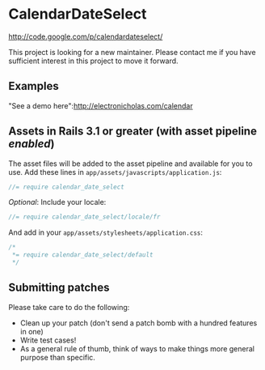 # CalendarDateSelect

http://code.google.com/p/calendardateselect/

This project is looking for a new maintainer. Please contact me if you have sufficient interest in this project to move it forward.

## Examples

"See a demo here":http://electronicholas.com/calendar

## Assets in Rails 3.1 or greater (with asset pipeline *enabled*)

The asset files will be added to the asset pipeline and available for you to use. Add these lines in `app/assets/javascripts/application.js`:

```js
//= require calendar_date_select
```
*Optional*: Include your locale:
```js
//= require calendar_date_select/locale/fr
```

And add in your `app/assets/stylesheets/application.css`:
```css
/*
 *= require calendar_date_select/default
 */
```

## Submitting patches

Please take care to do the following:

* Clean up your patch (don't send a patch bomb with a hundred features in one)
* Write test cases!
* As a general rule of thumb, think of ways to make things more general purpose than specific. 

